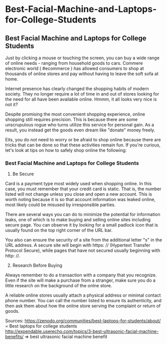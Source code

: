 # Best-Facial-Machine-and-Laptops-for-College-Students
<h2>Best Facial Machine and Laptops for College Students</h2>

Just by clicking a mouse or touching the screen, you can buy a wide range of online needs - ranging from household goods to cars. Commere electronic world ( #ecommerce ) has allowed consumers to shop at thousands of online stores and pay without having to leave the soft sofa at home.

Internet presence has clearly changed the shopping habits of modern society. They no longer require a lot of time in and out of stores looking for the need for all have been available online. Hmmm, it all looks very nice is not it?

Despite promising the most convenient shopping experience, online shopping still requires precision. This is because there are some unscrupulous rogue who turns utilize this service for personal gain. As a result, you instead get the goods even dream like "donate" money freely.

 
Eits, you do not need to worry or be afraid to shop online because there are tricks that can be done so that these activities remain fun. If you're curious, let's look at tips on how to safely shop online the following:

<h3>Best Facial Machine and Laptops for College Students</h3>

1. Be Secure

Card is a payment type most widely used when shopping online. In this case, you must remember that your credit card is static. That is, the number listed will not change unless you close and open a new account. This is worth noting because it is so that account information was leaked online, most likely could be misused by irresponsible parties.

There are several ways you can do to minimize the potential for information leaks, one of which is to make buying and selling online sites including secure page. You can observe it by looking for a small padlock icon that is usually found on the top right corner of the URL bar.

You also can ensure the security of a site from the additional letter "s" in the URL address. A secure site will begin with https: // (Hypertext Transfer Protocol Secure), while pages that have not secured usually beginning with http: //.


2. Research Before Buying

Always remember to do a transaction with a company that you recognize. Even if the site will make a purchase from a stranger, make sure you do a little research on the background of the onlne store.

A reliable online stores usually attach a physical address or minimal contact phone number. You can call the number listed to ensure its authenticity, and then ask them about how the online store serving the complaint or return of goods.


Sources:
https://zenodo.org/communities/best-laptops-for-students/about/ = Best laptops for college students
http://expendable.userecho.com/topics/3-best-ultrasonic-facial-machine-benefits/ => best ultrasonic facial machine benefit
